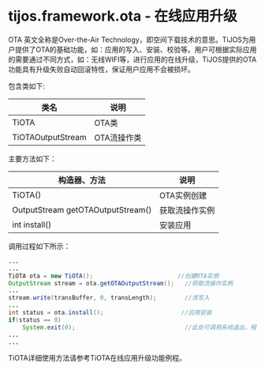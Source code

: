 # tijos.framework.ota - 在线应用升级

OTA 英文全称是Over-the-Air Technology，即空间下载技术的意思。TiJOS为用户提供了OTA的基础功能，如：应用的写入、安装、校验等。用户可根据实际应用的需要通过不同方式，如：无线WIFI等，进行应用的在线升级，TiJOS提供的OTA功能具有升级失败自动回滚特性，保证用户应用不会被损坏。



包含类如下:

| 类名                | 说明      |
| ----------------- | ------- |
| TiOTA             | OTA类    |
| TiOTAOutputStream | OTA流操作类 |



主要方法如下：

| 构造器、方法                            | 说明      |
| --------------------------------- | ------- |
| TiOTA()                           | OTA实例创建 |
| OutputStream getOTAOutputStream() | 获取流操作实例 |
| int install()                     | 安装应用    |



调用过程如下所示：

```java
...
...
TiOTA ota = new TiOTA(); 						//创建OTA实例
OutputStream stream = ota.getOTAOutputStream();	  //获取流操作实例
...
stream.write(transBuffer, 0, transLength);		  //流写入
...
int status = ota.install();						 //应用安装
if(status == 0)
	System.exit(0);                               //此处可调用系统退出，程序会重新启动
...
...
```



TiOTA详细使用方法请参考TiOTA在线应用升级功能例程。